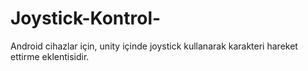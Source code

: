# Joystick-Kontrol-
Android cihazlar için, unity içinde joystick kullanarak karakteri hareket ettirme eklentisidir.
